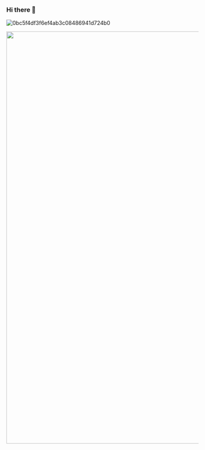 ### Hi there 👋

![0bc5f4df3f6ef4ab3c08486941d724b0](https://user-images.githubusercontent.com/87321166/213805752-aefd0768-492d-4606-804f-f33c1f376ef2.jpg)
<p align="center">

  <img width="1920" height="1080" src="[http://www.fillmurray.com/460/300](https://user-images.githubusercontent.com/87321166/213805752-aefd0768-492d-4606-804f-f33c1f376ef2.jpg)">

</p>


<!--
**MarzanIvan/MarzanIvan** is a ✨ _special_ ✨ repository because its `README.md` (this file) appears on your GitHub profile.

Here are some ideas to get you started:

- 🔭 I’m currently working on ...
- 🌱 I’m currently learning ...
- 👯 I’m looking to collaborate on ...
- 🤔 I’m looking for help with ...
- 💬 Ask me about ...
- 📫 How to reach me: ...
- 😄 Pronouns: ...
- ⚡ Fun fact: ...
-->
